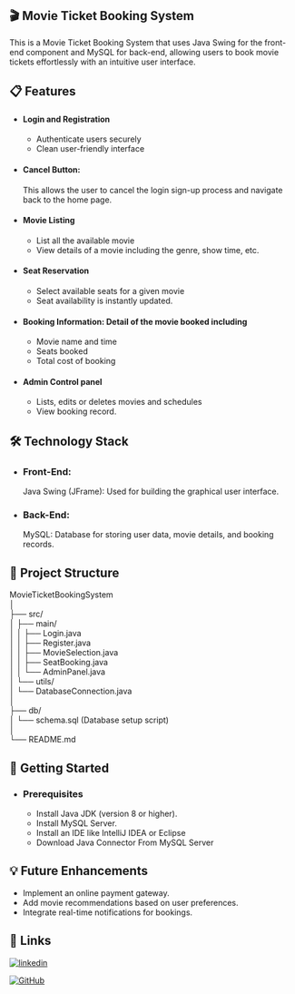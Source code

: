
##  🎬 Movie Ticket Booking System
This is a Movie Ticket Booking System that uses Java Swing for the front-end component and MySQL for back-end, allowing users to book movie tickets effortlessly with an intuitive user interface.
## 📋 Features
* #### Login and Registration 
  * Authenticate users securely
  * Clean user-friendly interface
* #### Cancel Button: 
    This allows the user to cancel the login sign-up process  and  navigate back to the home page.
* #### Movie Listing
  *  List all the available movie
  * View details of a movie including the genre, show time, etc.
* #### Seat Reservation
  * Select available seats for a given movie
  * Seat availability is instantly updated.
* #### Booking Information: Detail of the movie booked including
	* Movie name and time
   *  Seats booked
   * Total cost of booking
* #### Admin Control panel
   * Lists, edits or deletes movies and schedules
   * View booking record.


## 🛠️ Technology Stack
* ### Front-End:
    Java Swing (JFrame): Used for building the graphical user      interface.
* ### Back-End:
    MySQL: Database for storing user data, movie details, and booking records.
    
## 📂 Project Structure

MovieTicketBookingSystem  
│  
├── src/  
│   ├── main/  
│   │   ├── Login.java  
│   │   ├── Register.java  
│   │   ├── MovieSelection.java  
│   │   ├── SeatBooking.java  
│   │   └── AdminPanel.java  
│   └── utils/  
│       └── DatabaseConnection.java  
│  
├── db/  
│   └── schema.sql (Database setup script)  
│  
└── README.md  

## 🚀 Getting Started
* ### Prerequisites
   * Install Java JDK (version 8 or higher).
   * Install MySQL Server.
   * Install an IDE like IntelliJ IDEA or Eclipse
   * Download Java Connector From MySQL Server
## 💡 Future Enhancements
 * Implement an online payment gateway.
 * Add movie recommendations based on user preferences.
 * Integrate real-time notifications for bookings.
## 🔗 Links
[![linkedin](https://img.shields.io/badge/linkedin-0A66C2?style=for-the-badge&logo=linkedin&logoColor=white)](https://www.linkedin.com/in/yash-tekale-6157ba246/)

[![GitHub](https://img.shields.io/badge/github-181717?style=for-the-badge&logo=github&logoColor=white)](https://github.com/yashtekale06)


